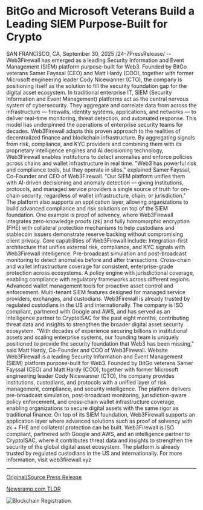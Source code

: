 # BitGo and Microsoft Veterans Build a Leading SIEM Purpose-Built for Crypto

SAN FRANCISCO, CA, September 30, 2025 /24-7PressRelease/ -- Web3Firewall has emerged as a leading Security Information and Event Management (SIEM) platform purpose-built for Web3. Founded by BitGo veterans Samer Fayssal (CEO) and Matt Hardy (COO), together with former Microsoft engineering leader Cody Nicewanner (CTO), the company is positioning itself as the solution to fill the security foundation gap for the digital asset ecosystem.  In traditional enterprise IT, SIEM (Security Information and Event Management) platforms act as the central nervous system of cybersecurity. They aggregate and correlate data from across the infrastructure — firewalls, identity systems, applications, and networks — to deliver real-time monitoring, threat detection, and automated response. This model has underpinned the operations of enterprise security teams for decades.  Web3Firewall adapts this proven approach to the realities of decentralized finance and blockchain infrastructure. By aggregating signals from risk, compliance, and KYC providers and combining them with its proprietary intelligence engines and AI decisioning technology, Web3Firewall enables institutions to detect anomalies and enforce policies across chains and wallet infrastructure in real time.  "Web3 has powerful risk and compliance tools, but they operate in silos," explained Samer Fayssal, Co-Founder and CEO of Web3Firewall. "Our SIEM platform unifies them with AI-driven decisioning and anomaly detection — giving institutions, protocols, and managed service providers a single source of truth for on-chain security, regardless of wallet infrastructure, chain, or jurisdiction."  The platform also supports an application layer, allowing organizations to build advanced compliance and risk solutions on top of the SIEM foundation. One example is proof of solvency, where Web3Firewall integrates zero-knowledge proofs (zk) and fully homomorphic encryption (FHE) with collateral protection mechanisms to help custodians and stablecoin issuers demonstrate reserve backing without compromising client privacy.  Core capabilities of Web3Firewall include:  Integration-first architecture that unifies external risk, compliance, and KYC signals with Web3Firewall intelligence.  Pre-broadcast simulation and post-broadcast monitoring to detect anomalies before and after transactions.  Cross-chain and wallet infrastructure coverage for consistent, enterprise-grade protection across ecosystems.  A policy engine with jurisdictional coverage, enabling compliance with regulatory frameworks across different regions.  Advanced wallet management tools for proactive asset control and enforcement.  Multi-tenant SIEM features designed for managed service providers, exchanges, and custodians.  Web3Firewall is already trusted by regulated custodians in the US and internationally. The company is ISO compliant, partnered with Google and AWS, and has served as an intelligence partner to CryptoISAC for the past eight months, contributing threat data and insights to strengthen the broader digital asset security ecosystem.  "With decades of experience securing billions in institutional assets and scaling enterprise systems, our founding team is uniquely positioned to provide the security foundation that Web3 has been missing," said Matt Hardy, Co-Founder and COO of Web3Firewall.  Website  Web3Firewall is a leading Security Information and Event Management (SIEM) platform purpose-built for Web3. Founded by BitGo veterans Samer Fayssal (CEO) and Matt Hardy (COO), together with former Microsoft engineering leader Cody Nicewanner (CTO), the company provides institutions, custodians, and protocols with a unified layer of risk management, compliance, and security intelligence.  The platform delivers pre-broadcast simulation, post-broadcast monitoring, jurisdiction-aware policy enforcement, and cross-chain wallet infrastructure coverage, enabling organizations to secure digital assets with the same rigor as traditional finance. On top of its SIEM foundation, Web3Firewall supports an application layer where advanced solutions such as proof of solvency with zk + FHE and collateral protection can be built.  Web3Firewall is ISO compliant, partnered with Google and AWS, and an intelligence partner to CryptoISAC, where it contributes threat data and insights to strengthen the security of the global digital asset ecosystem. The platform is already trusted by regulated custodians in the US and internationally.  For more information, visit web3firewall.xyz 

---

[Original/Source Press Release](https://www.24-7pressrelease.com/press-release/527259/bitgo-and-microsoft-veterans-build-a-leading-siem-purpose-built-for-crypto)
                    

[Newsramp.com TLDR](https://newsramp.com/curated-news/web3firewall-launches-enterprise-grade-siem-platform-for-digital-assets/ecdc409497c53b5626427b7152dbc44f) 

 

 



![Blockchain Registration](https://cdn.newsramp.app/24-7PressRelease/qrcode/259/30/hintxpgP.webp)